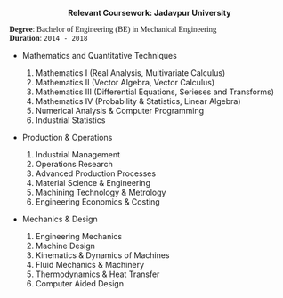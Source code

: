 <p align="center">
<b>Relevant Coursework: Jadavpur University</b><br/>
</p>

<span style="font-family:Garamond;">**Degree**: Bachelor of Engineering (BE) in Mechanical Engineering<br/>**Duration**: `2014 - 2018`<br/></span>


- Mathematics and Quantitative Techniques
  1. Mathematics I (Real Analysis, Multivariate Calculus)
  2. Mathematics II (Vector Algebra, Vector Calculus)
  3. Mathematics III (Differential Equations, Serieses and Transforms)
  4. Mathematics IV (Probability & Statistics, Linear Algebra)
  5. Numerical Analysis & Computer Programming
  6. Industrial Statistics<br/>


- Production & Operations
  1. Industrial Management
  2. Operations Research
  3. Advanced Production Processes
  4. Material Science & Engineering
  5. Machining Technology & Metrology
  6. Engineering Economics & Costing<br/>


- Mechanics & Design
  1. Engineering Mechanics
  2. Machine Design
  3. Kinematics & Dynamics of Machines
  4. Fluid Mechanics & Machinery
  5. Thermodynamics & Heat Transfer
  6. Computer Aided Design<br/>
